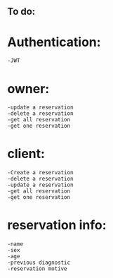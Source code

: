 ## To do:

# Authentication:
    -JWT

# owner:
    -update a reservation
    -delete a reservation
    -get all reservation
    -get one reservation

# client:
    -Create a reservation
    -delete a reservation
    -update a reservation
    -get all reservation
    -get one reservation


# reservation info: 
    -name
    -sex
    -age
    -previous diagnostic
    -reservation motive
